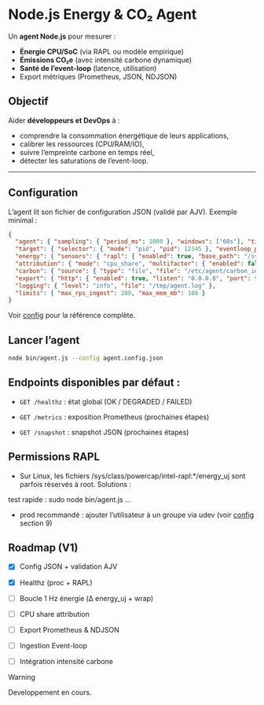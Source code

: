 # Node.js Energy & CO₂ Agent

Un **agent Node.js** pour mesurer :

-  **Énergie CPU/SoC** (via RAPL ou modèle empirique)
-  **Émissions CO₂e** (avec intensité carbone dynamique)
-  **Santé de l’event-loop** (latence, utilisation)
-  Export métriques (Prometheus, JSON, NDJSON)

##  Objectif

Aider **développeurs et DevOps** à :
- comprendre la consommation énergétique de leurs applications,
- calibrer les ressources (CPU/RAM/IO),
- suivre l’empreinte carbone en temps réel,
- détecter les saturations de l’event-loop.

---

## Configuration
L’agent lit son fichier de configuration JSON (validé par AJV).
Exemple minimal :
```json
{
  "agent": { "sampling": { "period_ms": 1000 }, "windows": ["60s"], "timezone": "UTC" },
  "target": { "selector": { "mode": "pid", "pid": 12345 }, "eventloop_probe": { "enabled": false, "expected_interval_ms": 10, "ingest": { "transport": "uds", "uds_path": "/tmp/el.sock" } } },
  "energy": { "sensors": { "rapl": { "enabled": true, "base_path": "/sys/class/powercap", "packages": [] }, "gpu": { "enabled": false } }, "idle_baseline_wh_per_min": 0 },
  "attribution": { "mode": "cpu_share", "multifactor": { "enabled": false, "coefficients": { "w0":0,"w1":15,"w2":0,"w3":0.5,"w4":0.8 } } },
  "carbon": { "source": { "type": "file", "file": "/etc/agent/carbon_intensity.csv" }, "zone": "FR", "default_kg_per_kwh": 0.25 },
  "export": { "http": { "enabled": true, "listen": "0.0.0.0", "port": 9465, "endpoints": { "metrics": "/metrics", "snapshot": "/snapshot", "healthz": "/healthz", "ingest_eventloop": "/ingest/eventloop" } }, "file": { "ndjson_enabled": false, "path": "/tmp/metrics.ndjson", "rotate_mb": 50 } },
  "logging": { "level": "info", "file": "/tmp/agent.log" },
  "limits": { "max_rps_ingest": 200, "max_mem_mb": 100 }
}
```
Voir [config](docs/config.md)
 pour la référence complète.

## Lancer l’agent

```sh
node bin/agent.js --config agent.config.json
```

## Endpoints disponibles par défaut :

- `GET /healthz` : état global (OK / DEGRADED / FAILED)

- `GET /metrics` : exposition Prometheus (prochaines étapes)

- `GET /snapshot` : snapshot JSON (prochaines étapes)

## Permissions RAPL

- Sur Linux, les fichiers /sys/class/powercap/intel-rapl:*/energy_uj sont parfois réservés à root.
Solutions :

test rapide : sudo node bin/agent.js ...

- prod recommandé : ajouter l’utilisateur à un groupe via udev (voir [config](docs/Cconfig.md) section 9)

## Roadmap (V1)

- [x] Config JSON + validation AJV

- [x] Healthz (proc + RAPL)

- [ ] Boucle 1 Hz énergie (Δ energy_uj + wrap)

- [ ] CPU share attribution

- [ ] Export Prometheus & NDJSON

- [ ] Ingestion Event-loop

- [ ] Intégration intensité carbone

> [!WARNING]  
> Developpement en cours.
